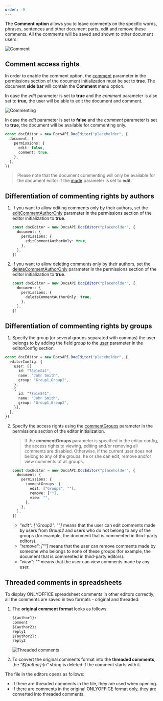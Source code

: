 ```yaml
---
order: -9
---
```


The **Comment option** allows you to leave comments on the specific words, phrases, sentences and other document parts, edit and remove these comments. All the comments will be saved and shown to other document users.

![Comment](/assets/images/editor/comment.png)

## Comment access rights

In order to enable the comment option, the [comment](../../Usage%20API/Config/Document/Permissions.md#comment) parameter in the permissions section of the document initialization must be set to **true**. The document **side bar** will contain the **Comment** menu option.

In case the *edit* parameter is set to **true** and the *comment* parameter is also set to **true**, the user will be able to edit the document and comment.

![Commenting](/assets/images/editor/commenting.png)

In case the *edit* parameter is set to **false** and the *comment* parameter is set to **true**, the document will be available for commenting only.

``` ts
const docEditor = new DocsAPI.DocEditor("placeholder", {
  document: {
    permissions: {
      edit: false,
      comment: true,
    },
  },
})
```

> Please note that the document commenting will only be available for the document editor if the [mode](../../Usage%20API/Config/Editor/Editor.md#mode) parameter is set to **edit**.

## Differentiation of commenting rights by authors

1. If you want to allow editing comments only by their authors, set the [editCommentAuthorOnly](../../Usage%20API/Config/Document/Permissions.md#editcommentauthoronly) parameter in the permissions section of the editor initialization to **true**.

   ``` ts
   const docEditor = new DocsAPI.DocEditor("placeholder", {
     document: {
       permissions: {
         editCommentAuthorOnly: true,
       },
     },
   })
   ```

2. If you want to allow deleting comments only by their authors, set the [deleteCommentAuthorOnly](../../Usage%20API/Config/Document/Permissions.md#deletecommentauthoronly) parameter in the permissions section of the editor initialization to **true**.

   ``` ts
   const docEditor = new DocsAPI.DocEditor("placeholder", {
     document: {
       permissions: {
         deleteCommentAuthorOnly: true,
       },
     },
   })
   ```

## Differentiation of commenting rights by groups

1. Specify the group (or several groups separated with commas) the user belongs to by adding the field *group* to the [user](../../Usage%20API/Config/Editor/Editor.md#user) parameter in the editorConfig section.

  ``` ts
  const docEditor = new DocsAPI.DocEditor("placeholder", {
    editorConfig: {
      user: [{
        id: "78e1e841",
        name: "John Smith",
        group: "Group1,Group2",
      },
      {
        id: "78e1e841",
        name: "John Smith",
        group: "Group1,Group2",
      }],
    },
  })
  ```

2. Specify the access rights using the [commentGroups](../../Usage%20API/Config/Document/Permissions.md#commentgroups) parameter in the permissions section of the editor initialization.

   > If the **commentGroups** parameter is specified in the editor config, the access rights to viewing, editing and/or removing all comments are disabled. Otherwise, if the current user does not belong to any of the groups, he or she can edit, remove and/or view comments of all groups.

   ``` ts
   const docEditor = new DocsAPI.DocEditor("placeholder", {
     document: {
       permissions: {
         commentGroups: {
           edit: ["Group2", ""],
           remove: [""],
           view: "",
         },
       },
     },
   })
   ```

   - *"edit": \["Group2", ""]* means that the user can edit comments made by users from *Group2* and users who do not belong to any of the groups (for example, the document that is commented in third-party editors).
   - *"remove": \[""]* means that the user can remove comments made by someone who belongs to none of these groups (for example, the document that is commented in third-party editors).
   - *"view": ""* means that the user can view comments made by any user.

## Threaded comments in spreadsheets

To display ONLYOFFICE spreadsheet comments in other editors correctly, all the comments are saved in two formats - original and threaded:

1. The **original comment format** looks as follows:

   ```txt
   ${author1}:
   comment
   ${author2}:
   reply1
   ${author2}:
   reply2
   ```

   ![Threaded comments](/assets/images/editor/comments-threaded.png)

2. To convert the original comments format into the **threaded comments**, the *"$\{author\}:\n"* string is deleted if the comment starts with it.

The file in the editors opens as follows:

- If there are threaded comments in the file, they are used when opening.
- If there are comments in the original ONLYOFFICE format only, they are converted into threaded comments.
